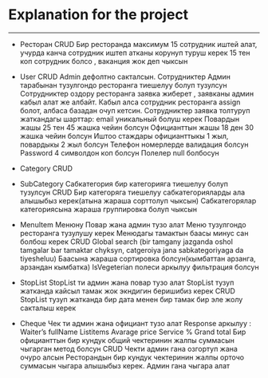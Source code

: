 # Explanation for the project
_________________________________

- Ресторан
CRUD
Бир ресторанда максимум 15 сотрудник иштей алат, учурда канча сотрудник иштеп атканы корунуп туруш керек
15 тен коп сотрудник болсо , ваканция жок деп чыксын

- User
CRUD
Admin дефолтно сакталсын.
Сотрудниктер Админ тарабынан тузулгондо ресторанга тиешелуу болуп тузулсун
Сотрудниктер оздору ресторанга заявка жиберет , заявканы админ кабыл алат же албайт. Кабыл алса сотрудник ресторанга assign болот, албаса базадан очуп кетсин.
Сотрудниктер заявка толтуруп жаткандагы шарттар:
email уникальный болуш керек
Повардын жашы 25 тен 45 жашка чейин болсун
Официанттын жашы 18 ден 30 жашка чейин болсун
Иштоо стаждары официанттыкы 1 жыл, повардыкы 2 жыл болсун
Телефон номерлерде валидация болсун
Password 4 символдон коп болсун
Полелер null болбосун

- Category
СRUD

- SubCategory
Сабкатегория бир категорияга тиешелуу болуп тузулсун
CRUD
Бир категоряга тиешелуу сабкатегорияларды ала алышыбыз керек(атына жараша сорттолуп чыксын)
Сабкатегорялар категориясына жараша группировка болуп чыксын

- MenuItem
Менюну Повар жана админ тузо алат
Меню тузулгондо ресторанга тузулушу керек
Менюдагы тамактын баасы минус сан болбош керек
CRUD
Global search (bir tamgany jazganda oshol tamgalar bar tamaktar chyksyn, catgeroiya jana sabkategoriyaga da tiyesheluu)
Баасына жараша сортировка болсун(кымбаттан арзанга, арзандан кымбатка)
IsVegeterian полеси аркылуу фильтрация болсун

- StopList
StopList ти админ жана повар тузо алат
StopList тузуп жатканда кайсыл тамак жок экндигин беришибиз керек
CRUD
StopList тузуп жатканда бир дата менен бир тамак бир эле жолу сакталыш керек

- Cheque
Чек ти админ жана официант тузо алат
Response аркылуу :
Waiter’s fullName
List<MenuItem>items
Avarage price
Service %
Grand total
Бир официанттын бир кундук общий чектеринин жалпы суммасын чыгарган метод болсун
CRUD
Чекти админ гана озгортуп жана очуро алсын
Ресторандын бир кундук чектеринин жалпы орточо суммасын чыгара алышыбыз керек. Админ гана чыгара алат
